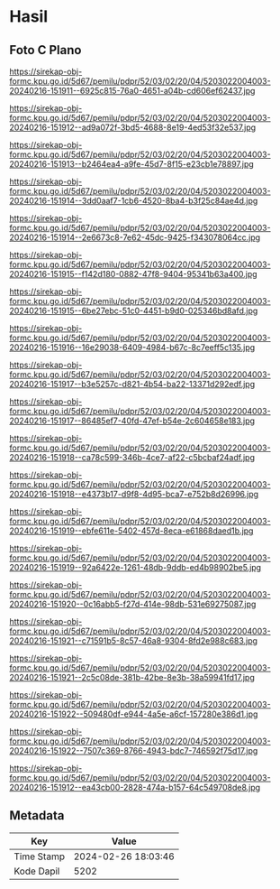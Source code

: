# Hasil

## Foto C Plano

https://sirekap-obj-formc.kpu.go.id/5d67/pemilu/pdpr/52/03/02/20/04/5203022004003-20240216-151911--6925c815-76a0-4651-a04b-cd606ef62437.jpg

https://sirekap-obj-formc.kpu.go.id/5d67/pemilu/pdpr/52/03/02/20/04/5203022004003-20240216-151912--ad9a072f-3bd5-4688-8e19-4ed53f32e537.jpg

https://sirekap-obj-formc.kpu.go.id/5d67/pemilu/pdpr/52/03/02/20/04/5203022004003-20240216-151913--b2464ea4-a9fe-45d7-8f15-e23cb1e78897.jpg

https://sirekap-obj-formc.kpu.go.id/5d67/pemilu/pdpr/52/03/02/20/04/5203022004003-20240216-151914--3dd0aaf7-1cb6-4520-8ba4-b3f25c84ae4d.jpg

https://sirekap-obj-formc.kpu.go.id/5d67/pemilu/pdpr/52/03/02/20/04/5203022004003-20240216-151914--2e6673c8-7e62-45dc-9425-f343078064cc.jpg

https://sirekap-obj-formc.kpu.go.id/5d67/pemilu/pdpr/52/03/02/20/04/5203022004003-20240216-151915--f142d180-0882-47f8-9404-95341b63a400.jpg

https://sirekap-obj-formc.kpu.go.id/5d67/pemilu/pdpr/52/03/02/20/04/5203022004003-20240216-151915--6be27ebc-51c0-4451-b9d0-025346bd8afd.jpg

https://sirekap-obj-formc.kpu.go.id/5d67/pemilu/pdpr/52/03/02/20/04/5203022004003-20240216-151916--16e29038-6409-4984-b67c-8c7eeff5c135.jpg

https://sirekap-obj-formc.kpu.go.id/5d67/pemilu/pdpr/52/03/02/20/04/5203022004003-20240216-151917--b3e5257c-d821-4b54-ba22-13371d292edf.jpg

https://sirekap-obj-formc.kpu.go.id/5d67/pemilu/pdpr/52/03/02/20/04/5203022004003-20240216-151917--86485ef7-40fd-47ef-b54e-2c604658e183.jpg

https://sirekap-obj-formc.kpu.go.id/5d67/pemilu/pdpr/52/03/02/20/04/5203022004003-20240216-151918--ca78c599-346b-4ce7-af22-c5bcbaf24adf.jpg

https://sirekap-obj-formc.kpu.go.id/5d67/pemilu/pdpr/52/03/02/20/04/5203022004003-20240216-151918--e4373b17-d9f8-4d95-bca7-e752b8d26996.jpg

https://sirekap-obj-formc.kpu.go.id/5d67/pemilu/pdpr/52/03/02/20/04/5203022004003-20240216-151919--ebfe611e-5402-457d-8eca-e61868daed1b.jpg

https://sirekap-obj-formc.kpu.go.id/5d67/pemilu/pdpr/52/03/02/20/04/5203022004003-20240216-151919--92a6422e-1261-48db-9ddb-ed4b98902be5.jpg

https://sirekap-obj-formc.kpu.go.id/5d67/pemilu/pdpr/52/03/02/20/04/5203022004003-20240216-151920--0c16abb5-f27d-414e-98db-531e69275087.jpg

https://sirekap-obj-formc.kpu.go.id/5d67/pemilu/pdpr/52/03/02/20/04/5203022004003-20240216-151921--c71591b5-8c57-46a8-9304-8fd2e988c683.jpg

https://sirekap-obj-formc.kpu.go.id/5d67/pemilu/pdpr/52/03/02/20/04/5203022004003-20240216-151921--2c5c08de-381b-42be-8e3b-38a59941fd17.jpg

https://sirekap-obj-formc.kpu.go.id/5d67/pemilu/pdpr/52/03/02/20/04/5203022004003-20240216-151922--509480df-e944-4a5e-a6cf-157280e386d1.jpg

https://sirekap-obj-formc.kpu.go.id/5d67/pemilu/pdpr/52/03/02/20/04/5203022004003-20240216-151922--7507c369-8766-4943-bdc7-746592f75d17.jpg

https://sirekap-obj-formc.kpu.go.id/5d67/pemilu/pdpr/52/03/02/20/04/5203022004003-20240216-151912--ea43cb00-2828-474a-b157-64c549708de8.jpg


## Metadata

| Key        | Value               |
| ---------- | ------------------- |
| Time Stamp | 2024-02-26 18:03:46 |
| Kode Dapil | 5202                |



